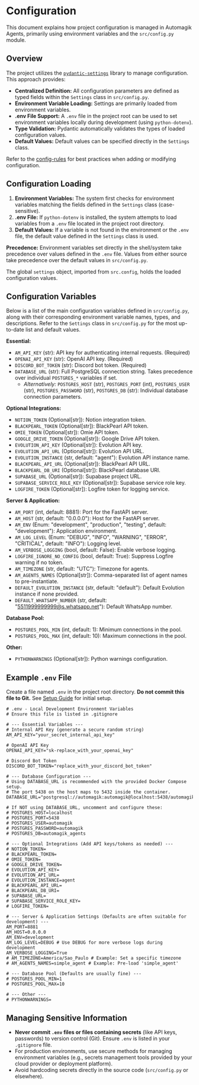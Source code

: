 # Configuration

This document explains how project configuration is managed in Automagik Agents, primarily using environment variables and the `src/config.py` module.

## Overview

The project utilizes the [`pydantic-settings`](https://docs.pydantic.dev/latest/concepts/pydantic_settings/) library to manage configuration. This approach provides:

*   **Centralized Definition:** All configuration parameters are defined as typed fields within the `Settings` class in `src/config.py`.
*   **Environment Variable Loading:** Settings are primarily loaded from environment variables.
*   **.env File Support:** A `.env` file in the project root can be used to set environment variables locally during development (using `python-dotenv`).
*   **Type Validation:** Pydantic automatically validates the types of loaded configuration values.
*   **Default Values:** Default values can be specified directly in the `Settings` class.

Refer to the [config-rules](mdc:.cursor/rules/config-rules.mdc) for best practices when adding or modifying configuration.

## Configuration Loading

1.  **Environment Variables:** The system first checks for environment variables matching the fields defined in the `Settings` class (case-sensitive).
2.  **.env File:** If `python-dotenv` is installed, the system attempts to load variables from a `.env` file located in the project root directory.
3.  **Default Values:** If a variable is not found in the environment or the `.env` file, the default value defined in the `Settings` class is used.

**Precedence:** Environment variables set directly in the shell/system take precedence over values defined in the `.env` file. Values from either source take precedence over the default values in `src/config.py`.

The global `settings` object, imported from `src.config`, holds the loaded configuration values.

## Configuration Variables

Below is a list of the main configuration variables defined in `src/config.py`, along with their corresponding environment variable names, types, and descriptions. Refer to the `Settings` class in `src/config.py` for the most up-to-date list and default values.

**Essential:**

*   `AM_API_KEY` (str): API key for authenticating internal requests. (Required)
*   `OPENAI_API_KEY` (str): OpenAI API key. (Required)
*   `DISCORD_BOT_TOKEN` (str): Discord bot token. (Required)
*   `DATABASE_URL` (str): Full PostgreSQL connection string. Takes precedence over individual `POSTGRES_*` variables if set.
    *   *Alternatively:* `POSTGRES_HOST` (str), `POSTGRES_PORT` (int), `POSTGRES_USER` (str), `POSTGRES_PASSWORD` (str), `POSTGRES_DB` (str): Individual database connection parameters.

**Optional Integrations:**

*   `NOTION_TOKEN` (Optional[str]): Notion integration token.
*   `BLACKPEARL_TOKEN` (Optional[str]): BlackPearl API token.
*   `OMIE_TOKEN` (Optional[str]): Omie API token.
*   `GOOGLE_DRIVE_TOKEN` (Optional[str]): Google Drive API token.
*   `EVOLUTION_API_KEY` (Optional[str]): Evolution API key.
*   `EVOLUTION_API_URL` (Optional[str]): Evolution API URL.
*   `EVOLUTION_INSTANCE` (str, default: "agent"): Evolution API instance name.
*   `BLACKPEARL_API_URL` (Optional[str]): BlackPearl API URL.
*   `BLACKPEARL_DB_URI` (Optional[str]): BlackPearl database URI.
*   `SUPABASE_URL` (Optional[str]): Supabase project URL.
*   `SUPABASE_SERVICE_ROLE_KEY` (Optional[str]): Supabase service role key.
*   `LOGFIRE_TOKEN` (Optional[str]): Logfire token for logging service.

**Server & Application:**

*   `AM_PORT` (int, default: 8881): Port for the FastAPI server.
*   `AM_HOST` (str, default: "0.0.0.0"): Host for the FastAPI server.
*   `AM_ENV` (Enum: "development", "production", "testing", default: "development"): Application environment.
*   `AM_LOG_LEVEL` (Enum: "DEBUG", "INFO", "WARNING", "ERROR", "CRITICAL", default: "INFO"): Logging level.
*   `AM_VERBOSE_LOGGING` (bool, default: False): Enable verbose logging.
*   `LOGFIRE_IGNORE_NO_CONFIG` (bool, default: True): Suppress Logfire warning if no token.
*   `AM_TIMEZONE` (str, default: "UTC"): Timezone for agents.
*   `AM_AGENTS_NAMES` (Optional[str]): Comma-separated list of agent names to pre-instantiate.
*   `DEFAULT_EVOLUTION_INSTANCE` (str, default: "default"): Default Evolution instance if none provided.
*   `DEFAULT_WHATSAPP_NUMBER` (str, default: "5511999999999@s.whatsapp.net"): Default WhatsApp number.

**Database Pool:**

*   `POSTGRES_POOL_MIN` (int, default: 1): Minimum connections in the pool.
*   `POSTGRES_POOL_MAX` (int, default: 10): Maximum connections in the pool.

**Other:**

*   `PYTHONWARNINGS` (Optional[str]): Python warnings configuration.

## Example `.env` File

Create a file named `.env` in the project root directory. **Do not commit this file to Git.** See [Setup Guide](./setup.md) for initial setup.

```dotenv
# .env - Local Development Environment Variables
# Ensure this file is listed in .gitignore

# --- Essential Variables ---
# Internal API Key (generate a secure random string)
AM_API_KEY="your_secret_internal_api_key"

# OpenAI API Key
OPENAI_API_KEY="sk-replace_with_your_openai_key"

# Discord Bot Token
DISCORD_BOT_TOKEN="replace_with_your_discord_bot_token"

# --- Database Configuration ---
# Using DATABASE_URL is recommended with the provided Docker Compose setup.
# The port 5438 on the host maps to 5432 inside the container.
DATABASE_URL="postgresql://automagik:automagik@localhost:5438/automagik_agents"

# If NOT using DATABASE_URL, uncomment and configure these:
# POSTGRES_HOST=localhost
# POSTGRES_PORT=5438
# POSTGRES_USER=automagik
# POSTGRES_PASSWORD=automagik
# POSTGRES_DB=automagik_agents

# --- Optional Integrations (Add API keys/tokens as needed) ---
# NOTION_TOKEN=
# BLACKPEARL_TOKEN=
# OMIE_TOKEN=
# GOOGLE_DRIVE_TOKEN=
# EVOLUTION_API_KEY=
# EVOLUTION_API_URL=
# EVOLUTION_INSTANCE=agent
# BLACKPEARL_API_URL=
# BLACKPEARL_DB_URI=
# SUPABASE_URL=
# SUPABASE_SERVICE_ROLE_KEY=
# LOGFIRE_TOKEN=

# --- Server & Application Settings (Defaults are often suitable for development) ---
AM_PORT=8881
AM_HOST=0.0.0.0
AM_ENV=development
AM_LOG_LEVEL=DEBUG # Use DEBUG for more verbose logs during development
AM_VERBOSE_LOGGING=True
# AM_TIMEZONE=America/Sao_Paulo # Example: Set a specific timezone
# AM_AGENTS_NAMES=simple_agent # Example: Pre-load 'simple_agent'

# --- Database Pool (Defaults are usually fine) ---
# POSTGRES_POOL_MIN=1
# POSTGRES_POOL_MAX=10

# --- Other ---
# PYTHONWARNINGS=
```

## Managing Sensitive Information

*   **Never commit `.env` files or files containing secrets** (like API keys, passwords) to version control (Git). Ensure `.env` is listed in your `.gitignore` file.
*   For production environments, use secure methods for managing environment variables (e.g., secrets management tools provided by your cloud provider or deployment platform).
*   Avoid hardcoding secrets directly in the source code (`src/config.py` or elsewhere). 